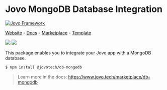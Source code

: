 # Jovo MongoDB Database Integration

[![Jovo Framework](https://www.jovo.tech/img/github-header.png)](https://www.jovo.tech)

<p>
<a href="https://www.jovo.tech" target="_blank">Website</a> -  <a href="https://www.jovo.tech/docs" target="_blank">Docs</a> - <a href="https://www.jovo.tech/marketplace" target="_blank">Marketplace</a> - <a href="https://github.com/jovotech/jovo-v4-template" target="_blank">Template</a>   
</p>

<p>
<a href="https://www.npmjs.com/package/@jovotech/db-mongodb" target="_blank"><img src="https://badge.fury.io/js/@jovotech%2Fdb-mongodb.svg"></a>      
<a href="https://opencollective.com/jovo-framework" target="_blank"><img src="https://opencollective.com/jovo-framework/tiers/badge.svg"></a>
</p>

This package enables you to integrate your Jovo app with a MongoDB database.

```bash
$ npm install @jovotech/db-mongodb
```

> Learn more in the docs: https://www.jovo.tech/marketplace/db-mongodb
